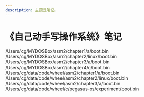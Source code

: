 ```yaml
---
description: 主要是笔记。
---
```


# 《自己动手写操作系统》笔记

/Users/cg/MYDOSBox/asm2/chapter1/a/boot.bin
/Users/cg/MYDOSBox/asm2/chapter2/linux/boot.bin
/Users/cg/MYDOSBox/asm2/chapter3/a/boot.bin
/Users/cg/MYDOSBox/asm2/chapter4/c/boot.bin
/Users/cg/data/code/wheel/asm2/chapter1/a/boot.bin
/Users/cg/data/code/wheel/asm2/chapter2/linux/boot.bin
/Users/cg/data/code/wheel/asm2/chapter3/a/boot.bin
/Users/cg/data/code/wheel/c/pegasus-os/experiment/boot.bin



